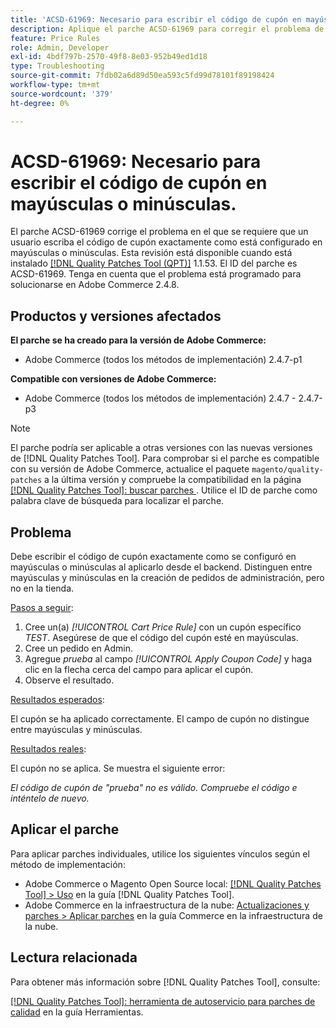 ```yaml
---
title: 'ACSD-61969: Necesario para escribir el código de cupón en mayúsculas o minúsculas.'
description: Aplique el parche ACSD-61969 para corregir el problema de Adobe Commerce en el que un usuario debe escribir el código de cupón exactamente como está configurado en mayúsculas o minúsculas.
feature: Price Rules
role: Admin, Developer
exl-id: 4bdf797b-2570-49f8-8e03-952b49ed1d18
type: Troubleshooting
source-git-commit: 7fdb02a6d89d50ea593c5fd99d78101f89198424
workflow-type: tm+mt
source-wordcount: '379'
ht-degree: 0%

---
```


# ACSD-61969: Necesario para escribir el código de cupón en mayúsculas o minúsculas.

El parche ACSD-61969 corrige el problema en el que se requiere que un usuario escriba el código de cupón exactamente como está configurado en mayúsculas o minúsculas. Esta revisión está disponible cuando está instalado [[!DNL Quality Patches Tool (QPT)]](/help/tools/quality-patches-tool/quality-patches-tool-to-self-serve-quality-patches.md) 1.1.53. El ID del parche es ACSD-61969. Tenga en cuenta que el problema está programado para solucionarse en Adobe Commerce 2.4.8.

## Productos y versiones afectados

**El parche se ha creado para la versión de Adobe Commerce:**

* Adobe Commerce (todos los métodos de implementación) 2.4.7-p1

**Compatible con versiones de Adobe Commerce:**

* Adobe Commerce (todos los métodos de implementación) 2.4.7 - 2.4.7-p3

>[!NOTE]
>
>El parche podría ser aplicable a otras versiones con las nuevas versiones de [!DNL Quality Patches Tool]. Para comprobar si el parche es compatible con su versión de Adobe Commerce, actualice el paquete `magento/quality-patches` a la última versión y compruebe la compatibilidad en la página [[!DNL Quality Patches Tool]: buscar parches &#x200B;](https://experienceleague.adobe.com/tools/commerce-quality-patches/index.html?lang=es). Utilice el ID de parche como palabra clave de búsqueda para localizar el parche.

## Problema

Debe escribir el código de cupón exactamente como se configuró en mayúsculas o minúsculas al aplicarlo desde el backend. Distinguen entre mayúsculas y minúsculas en la creación de pedidos de administración, pero no en la tienda.

<u>Pasos a seguir</u>:

1. Cree un(a) *[!UICONTROL Cart Price Rule]* con un cupón específico *TEST*. Asegúrese de que el código del cupón esté en mayúsculas.
1. Cree un pedido en Admin.
1. Agregue *prueba* al campo *[!UICONTROL Apply Coupon Code]* y haga clic en la flecha cerca del campo para aplicar el cupón.
1. Observe el resultado.

<u>Resultados esperados</u>:

El cupón se ha aplicado correctamente. El campo de cupón no distingue entre mayúsculas y minúsculas.

<u>Resultados reales</u>:

El cupón no se aplica. Se muestra el siguiente error:

*El código de cupón de &quot;prueba&quot; no es válido. Compruebe el código e inténtelo de nuevo.*

## Aplicar el parche

Para aplicar parches individuales, utilice los siguientes vínculos según el método de implementación:

* Adobe Commerce o Magento Open Source local: [[!DNL Quality Patches Tool] > Uso](/help/tools/quality-patches-tool/usage.md) en la guía [!DNL Quality Patches Tool].
* Adobe Commerce en la infraestructura de la nube: [Actualizaciones y parches > Aplicar parches](https://experienceleague.adobe.com/docs/commerce-cloud-service/user-guide/develop/upgrade/apply-patches.html?lang=es) en la guía Commerce en la infraestructura de la nube.

## Lectura relacionada

Para obtener más información sobre [!DNL Quality Patches Tool], consulte:

[[!DNL Quality Patches Tool]: herramienta de autoservicio para parches de calidad](/help/tools/quality-patches-tool/quality-patches-tool-to-self-serve-quality-patches.md) en la guía Herramientas.
